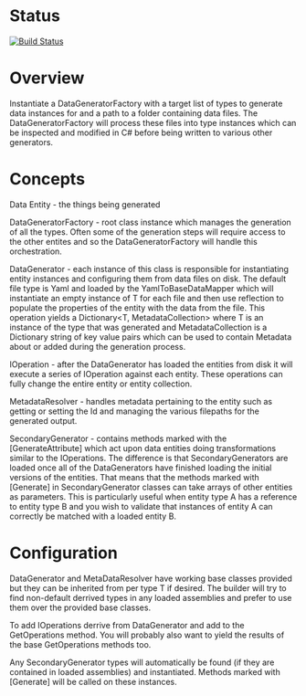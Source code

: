 # Status

[![Build Status](https://goatstruck.visualstudio.com/PtahBuilder/_apis/build/status/alonghurst.ptahbuilder?branchName=master)](https://goatstruck.visualstudio.com/PtahBuilder/_build/latest?definitionId=5&branchName=master)

# Overview

Instantiate a DataGeneratorFactory with a target list of types to generate data instances for and a path to a folder containing data files. The DataGeneratorFactory will process these files into type instances which can be inspected and modified in C# before being written to various other generators.

# Concepts

Data Entity - the things being generated

DataGeneratorFactory - root class instance which manages the generation of all the types. Often some of the generation steps will require access to the other entites and so the DataGeneratorFactory will handle this orchestration.

DataGenerator<T> - each instance of this class is responsible for instantiating entity instances and configuring them from data files on disk. The default file type is Yaml and loaded by the YamlToBaseDataMapper<T> which will instantiate an empty instance of T for each file and then use reflection to populate the properties of the entity with the data from the file. This operation yields a Dictionary<T, MetadataCollection> where T is an instance of the type that was generated and MetadataCollection is a Dictionary string of key value pairs which can be used to contain Metadata about or added during the generation process.

IOperation<T> - after the DataGenerator<T> has loaded the entities from disk it will execute a series of IOperation<T> against each entity. These operations can fully change the entire entity or entity collection.

MetadataResolver<T> - handles metadata pertaining to the entity such as getting or setting the Id and managing the various filepaths for the generated output.

SecondaryGenerator<T> - contains methods marked with the [GenerateAttribute] which act upon data entities doing transformations similar to the IOperations<T>. The difference is that SecondaryGenerators are loaded once all of the DataGenerators have finished loading the initial versions of the entities. That means that the methods marked with [Generate] in SecondaryGenerator classes can take arrays of other entities as parameters. This is particularly useful when entity type A has a reference to entity type B and you wish to validate that instances of entity A can correctly be matched with a loaded entity B.

# Configuration

DataGenerator<T> and MetaDataResolver<T> have working base classes provided but they can be inherited from per type T if desired. The builder will try to find non-default derrived types in any loaded assemblies and prefer to use them over the provided base classes.

To add IOperations<T> derrive from DataGenerator<T> and add to the GetOperations method. You will probably also want to yield the results of the base GetOperations methods too.

Any SecondaryGenerator<T> types will automatically be found (if they are contained in loaded assemblies) and instantiated. Methods marked with [Generate] will be called on these instances.
